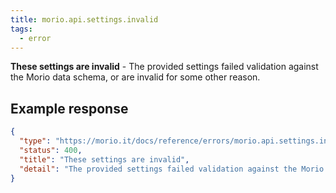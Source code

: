 ```yaml
---
title: morio.api.settings.invalid
tags:
  - error
---
```


<!-- MORIO_AUTO_GENERATED_CONTENT_STARTS - Manual changes made below will be overwritten -->

**These settings are invalid** - The provided settings failed validation against the Morio data schema, or are invalid for some other reason.

<!-- MORIO_AUTO_GENERATED_CONTENT_ENDS - Manual changes made above will be overwritten -->

<!-- MORIO_AUTO_GENERATED_CONTENT_STARTS - Manual changes made below will be overwritten -->

## Example response

```json
{
  "type": "https://morio.it/docs/reference/errors/morio.api.settings.invalid",
  "status": 400,
  "title": "These settings are invalid",
  "detail": "The provided settings failed validation against the Morio data schema, or are invalid for some other reason."
}
```

<!-- MORIO_AUTO_GENERATED_CONTENT_ENDS - Manual changes made above will be overwritten -->
